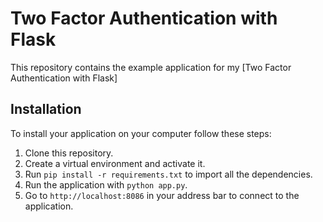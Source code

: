 # Two Factor Authentication with Flask

This repository contains the example application for my [Two Factor Authentication with Flask]

## Installation

To install your application on your computer follow these steps:

1. Clone this repository.
2. Create a virtual environment and activate it.
3. Run `pip install -r requirements.txt` to import all the dependencies.
4. Run the application with `python app.py`.
5. Go to `http://localhost:8086` in your address bar to connect to the application.


